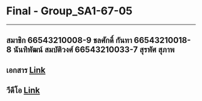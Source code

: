 # Final - Group_SA1-67-05
------------------------------------
สมาชิก
66543210008-9 ชลศักดิ์ กันทา
66543210018-8 นันทิพัฒน์ สมบัติวงศ์
66543210033-7 สุรพัศ สุภาพ
------------------------------------
เอกสาร
[Link](https://docs.google.com/document/d/1Tb9fXUKbFxQodCjJOyFR7h6_4IQR2ySyFhIlSAMLrCg/edit?tab=t.0)
-------------------------------------
วีดีโอ
[Link](https://drive.google.com/file/d/195tuEt9N3XTKVu4JprpAYUFRVfbPkmVn/view)
-------------------------------------
